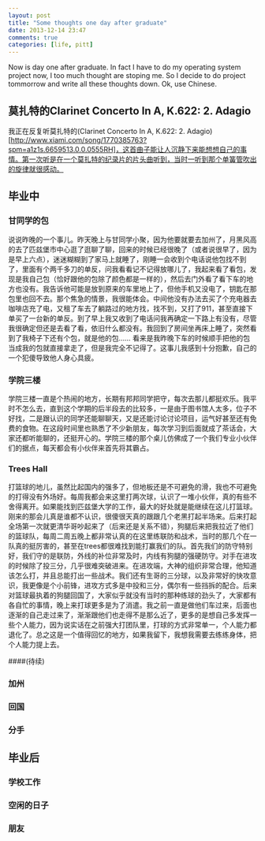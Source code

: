 ```yaml
---
layout: post
title: "Some thoughts one day after graduate"
date: 2013-12-14 23:47
comments: true
categories: [life, pitt]
---
```


Now is day one after graduate. In fact I have to do my operating system project now, I too much thought are stoping me. So I decide to do project tommorrow and write all these thoughts down. Ok, use Chinese. 

## 莫扎特的Clarinet Concerto In A, K.622: 2. Adagio

我正在反复听莫扎特的(Clarinet Concerto In A, K.622: 2. Adagio)[http://www.xiami.com/song/1770385763?spm=a1z1s.6659513.0.0.0555RH]，这首曲子能让人沉静下来能想想自己的事情。第一次听是在一个莫扎特的纪录片的片头曲听到，当时一听到那个单簧管吹出的旋律就很感动。

## 毕业中

### 甘同学的包

说说昨晚的一个事儿。昨天晚上与甘同学小聚，因为他要就要去加州了，月黑风高的去了匹兹堡市中心逛了逛聊了聊，回来的时候已经很晚了（或者说很早了，因为是早上六点），迷迷糊糊到了家马上就睡了，刚睡一会收到个电话说他包找不到了，里面有个两千多刀的单反，问我看看记不记得放哪儿了，我起来看了看包，发现是我自己包（恰好跟他的包除了颜色都是一样的），然后去门外看了看下车的地方也没有。我告诉他可能是放到原来的车里地上了，但他手机又没电了，钥匙在那包里也回不去。那个焦急的情景，我很能体会。中间他没有办法去买了个充电器去咖啡店充了电，又租了车去了躺路过的地方找，找不到，又打了911，甚至直接下单买了一台新的单反。到了早上我又收到了电话问我再确定一下路上有没有，尽管我很确定但还是去看了看，依旧什么都没有。我回到了房间坐再床上睡了，突然看到了我椅子下还有个包，就是他的包…… 看来是我昨晚下车的时候顺手把他的包当成我的包就直接拿走了，但是我完全不记得了。这事儿我感到十分抱歉，自己的一个犯傻导致他人身心具疲。

### 学院三楼

学院三楼一直是个热闹的地方，长期有邦邦同学把守，每次去那儿都挺欢乐。我平时不怎么去，直到这个学期的后半段去的比较多，一是由于图书馆人太多，位子不好找，二是跟认识的同学还能聊聊天，又是还能讨论讨论项目，运气好甚至还有免费的食物。在这段时间里也熟悉了不少新朋友，每次学习到后面就成了茶话会，大家还都听能聊的，还挺开心的。学院三楼的那个桌儿仿佛成了一个我们专业小伙伴们的据点，每天都会有小伙伴来首先将其霸占。

### Trees Hall

打篮球的地儿，虽然比起国内的强多了，但地板还是不可避免的滑，我也不可避免的打得没有外场好。每周我都会来这里打两次球，认识了一堆小伙伴，真的有些不舍得离开。如果能找到匹兹堡大学的工作，最大的好处就是能继续在这儿打篮球。刚来的那会儿真是谁都不认识，很傻很天真的跟跟几个老黑打起半场来。后来打起全场第一次就更清华哥吵起来了（后来还是关系不错），狗腿后来把我拉近了他们的篮球队，每周二周五晚上都非常认真的在这里练联防和战术，当时的那几个在一队真的挺厉害的，甚至在trees都很难找到能打赢我们的队。首先我们的防守特别好，我们守的是联防，外线的补位非常及时，内线有狗腿的强硬防守。对手在进攻的时候除了投三分，几乎很难突破进来。在进攻端，大神的组织非常合理，他知道该怎么打，并且总能打出一些战术。我们还有生哥的三分球，以及非常好的快攻意识，我更像是个小前锋，进攻方式多是中投和三分，偶尔有一些挡拆的配合。后来对篮球最执着的狗腿回国了，大家似乎就没有当时的那种练球的劲头了，大家都有各自忙的事情，晚上来打球更多是为了消遣。我之前一直是做他们车过来，后面也逐渐的自己走过来了，渐渐跟他们也走得不是那么近了，更多的是想自己多发挥一些个人能力，因为说实话在之前强大打团队里，打球的方式非常单一，个人能力都退化了。总之这是一个值得回忆的地方，如果我留下，我想我需要去练练身体，把个人能力提上去。

####(待续)

### 加州

### 回国

### 分手

## 毕业后

### 学校工作

### 空闲的日子

### 朋友
